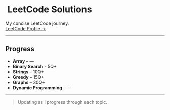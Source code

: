 # ​ LeetCode Solutions

My concise LeetCode journey.  
[LeetCode Profile →](https://leetcode.com/u/pratyushbansal05/)

---

##  Progress 
- **Array** – —
- **Binary Search** - 5Q+
- **Strings** – 10Q+  
- **Greedy** – 15Q+
- **Graphs** – 30Q+
- **Dynamic Programming** – —  


---

>  Updating as I progress through each topic.

